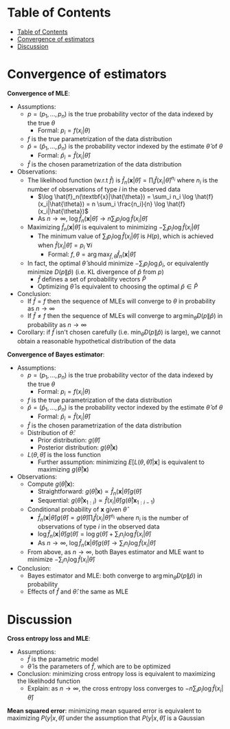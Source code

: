 <!-- TOC titleSize:1 tabSpaces:2 depthFrom:1 depthTo:6 withLinks:1 updateOnSave:1 orderedList:0 skip:0 title:1 charForUnorderedList:* -->
# Table of Contents
- [Table of Contents](#table-of-contents)
- [Convergence of estimators](#convergence-of-estimators)
- [Discussion](#discussion)
<!-- /TOC -->

# Convergence of estimators
**Convergence of MLE**:
* Assumptions:
    * $p = (p_1, ..., p_n)$ is the true probability vector of the data indexed by the true $\theta$
        * Formal: $p_i = f(x_i|\theta)$
    * $f$ is the true parametrization of the data distribution
    * $\hat{p} = (\hat{p}_1, ..., \hat{p}_n)$ is the probability vector indexed by the estimate $\hat{\theta}$ of $\theta$
        * Formal: $\hat{p}_i = \hat{f}(x_i|\hat{\theta})$
    * $\hat{f}$ is the chosen parametrization of the data distribution
* Observations:
    * The likelihood function (w.r.t $\hat{f}$) is $\hat{f}_n(\textbf{x}|\hat{\theta}) = \prod_i \hat{f}(x_i|\hat{\theta})^{n_i}$ where $n_i$ is the number of observations of type $i$ in the observed data
        * $\log \hat{f}_n(\textbf{x}|\hat{\theta}) = \sum_i n_i \log \hat{f}(x_i|\hat{\theta}) = n \sum_i \frac{n_i}{n} \log \hat{f}(x_i|\hat{\theta})$
        * As $n \to \infty$, $\log \hat{f}_n(\textbf{x}|\hat{\theta}) \to n \sum_i p_i \log \hat{f}(x_i|\hat{\theta})$
    * Maximizing $\hat{f}_n(\textbf{x}|\hat{\theta})$ is equivalent to minimizing $- \sum_i p_i \log \hat{f}(x_i|\hat{\theta})$
        * The minimum value of $\sum_i p_i \log \hat{f}(x_i|\hat{\theta})$ is $H(p)$, which is achieved when $\hat{f}(x_i|\hat{\theta}) = p_i$ $\forall i$
            * Formal: $f, \theta = \arg \max_{\hat{f}, \hat{\theta}} \hat{f}_n(\textbf{x}|\hat{\theta})$
    * In fact, the optimal $\hat{\theta}$ should minimize $- \sum_i p_i \log \hat{p}_i$, or equivalently minimize $D(p\|\hat{p})$ (i.e. KL divergence of $\hat{p}$ from $p$)
        * $\hat{f}$ defines a set of probability vectors $\hat{P}$
        * Optimizing $\hat{\theta}$ is equivalent to choosing the optimal $\hat{p} \in \hat{P}$
* Conclusion:
    * If $\hat{f} = f$ then the sequence of MLEs will converge to $\theta$ in probability as $n \to \infty$
    * If $\hat{f} \neq f$ then the sequence of MLEs will converge to $\arg \min_{\hat{\theta}} D(p\|\hat{p})$ in probability as $n \to \infty$
* Corollary: if $\hat{f}$ isn't chosen carefully (i.e. $\min_{\hat{\theta}} D(p\|\hat{p})$ is large), we cannot obtain a reasonable hypothetical distribution of the data

**Convergence of Bayes estimator**:
* Assumptions:
    * $p = (p_1, ..., p_n)$ is the true probability vector of the data indexed by the true $\theta$
        * Formal: $p_i = f(x_i|\theta)$
    * $f$ is the true parametrization of the data distribution
    * $\hat{p} = (\hat{p}_1, ..., \hat{p}_n)$ is the probability vector indexed by the estimate $\hat{\theta}$ of $\theta$
        * Formal: $\hat{p}_i = \hat{f}(x_i|\hat{\theta})$
    * $\hat{f}$ is the chosen parametrization of the data distribution
    * Distribution of $\hat{\theta}$:
        * Prior distribution: $g(\hat{\theta})$
        * Posterior distribution: $g(\hat{\theta}|\textbf{x})$
    * $L(\theta, \hat{\theta})$ is the loss function
        * Further assumption: minimizing $E[L(\theta, \hat{\theta})|\textbf{x}]$ is equivalent to maximizing $g(\hat{\theta}|\textbf{x})$
* Observations:
    * Compute $g(\hat{\theta}|\textbf{x})$:
        * Straightforward: $g(\hat{\theta}|\textbf{x}) \propto \hat{f}_n(\textbf{x}|\hat{\theta}) g(\hat{\theta})$
        * Sequential: $g(\hat{\theta}|\textbf{x}_{1:i}) \propto \hat{f}(x_i|\hat{\theta}) g(\hat{\theta}|\textbf{x}_{1:i-1})$
    * Conditional probability of $\textbf{x}$ given $\hat{\theta}$
        * $\hat{f}_n(\textbf{x}|\hat{\theta}) g(\hat{\theta}) = g(\hat{\theta}) \prod_i \hat{f}(x_i|\hat{\theta})^{n_i}$ where $n_i$ is the number of observations of type $i$ in the observed data
        * $\log \hat{f}_n(\textbf{x}|\hat{\theta}) g(\hat{\theta}) = \log g(\hat{\theta}) + \sum_i n_i \log \hat{f}(x_i|\hat{\theta})$
        * As $n \to \infty$, $\log \hat{f}_n(\textbf{x}|\hat{\theta}) g(\hat{\theta}) \to \sum_i n_i \log \hat{f}(x_i|\hat{\theta})$
    * From above, as $n \to \infty$, both Bayes estimator and MLE want to minimize $-\sum_i n_i \log \hat{f}(x_i|\hat{\theta})$
* Conclusion:
    * Bayes estimator and MLE: both converge to $\arg \min_{\hat{\theta}} D(p\|\hat{p})$ in probability 
    * Effects of $\hat{f}$ and $\hat{\theta}$: the same as MLE

# Discussion
**Cross entropy loss and MLE**: 
* Assumptions:
    * $\hat{f}$ is the parametric model
    * $\hat{\theta}$ is the parameters of $\hat{f}$, which are to be optimized
* Conclusion: minimizing cross entropy loss is equivalent to maximizing the likelihodd function
    * Explain: as $n \to \infty$, the cross entropy loss converges to $- n \sum_i p_i \log \hat{f}(x_i|\hat{\theta})$

**Mean squared error**: minimizing mean squared error is equivalent to maximizing $P(y|x, \hat{\theta})$ under the assumption that $P(y|x, \hat{\theta})$ is a Gaussian